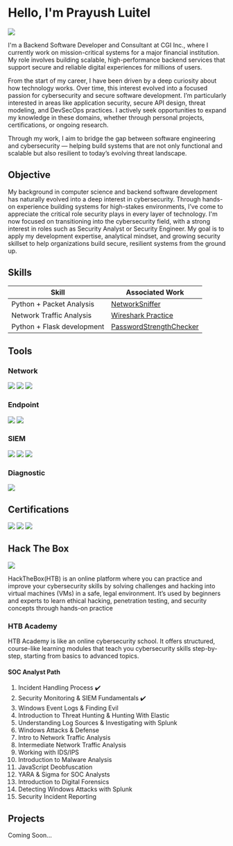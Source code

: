 # Hello, I'm Prayush Luitel
<a href="https://www.linkedin.com/in/prayush-luitel"><img src="https://img.shields.io/badge/-LinkedIn-0072b1?&style=for-the-badge&logo=linkedin&logoColor=white" /></a>

I'm a Backend Software Developer and Consultant at CGI Inc., where I currently work on mission-critical systems for a major financial institution. My role involves building scalable, high-performance backend services that support secure and reliable digital experiences for millions of users.

From the start of my career, I have been driven by a deep curiosity about how technology works. Over time, this interest evolved into a focused passion for cybersecurity and secure software development. I’m particularly interested in areas like application security, secure API design, threat modeling, and DevSecOps practices. I actively seek opportunities to expand my knowledge in these domains, whether through personal projects, certifications, or ongoing research.

Through my work, I aim to bridge the gap between software engineering and cybersecurity — helping build systems that are not only functional and scalable but also resilient to today’s evolving threat landscape.

## Objective

My background in computer science and backend software development has naturally evolved into a deep interest in cybersecurity. Through hands-on experience building systems for high-stakes environments, I’ve come to appreciate the critical role security plays in every layer of technology. I'm now focused on transitioning into the cybersecurity field, with a strong interest in roles such as Security Analyst or Security Engineer. My goal is to apply my development expertise, analytical mindset, and growing security skillset to help organizations build secure, resilient systems from the ground up.

## Skills

| Skill                                         | Associated Work         |
|-----------------------------------------------|----------------------------|
| Python + Packet Analysis          | <a href="https://github.com/luitel-prayush/NetworkSniffer/tree/main">NetworkSniffer</a>|
| Network Traffic Analysis | <a href="https://github.com/luitel-prayush/working-with-wireshark">Wireshark Practice</a>|
| Python + Flask development | <a href="https://github.com/luitel-prayush/PasswordStrengthChecker"> PasswordStrengthChecker</a>|

## Tools

### Network
<div>
    <img src="https://img.shields.io/badge/-Wireshark-1679A7?&style=for-the-badge&logo=Wireshark&logoColor=white" />
    <img src="https://img.shields.io/badge/-Suricata-EF3B2D?&style=for-the-badge&logo=Suricata&logoColor=white" />
    <img src="https://img.shields.io/badge/-Zeek-777BB4?&style=for-the-badge&logo=Zeek&logoColor=white" />
</div>

### Endpoint
<div>
    <img src="https://img.shields.io/badge/-Microsoft_Defender_for_Endpoint-00A4EF?&style=for-the-badge&logo=Microsoft&logoColor=white" />
    <img src="https://img.shields.io/badge/-Velociraptor-4B275F?&style=for-the-badge&logo=Velociraptor&logoColor=white" />
</div>

### SIEM
<div>
    <img src="https://img.shields.io/badge/-Microsoft_Sentinel-0078D4?&style=for-the-badge&logo=Microsoft&logoColor=white" />
    <img src="https://img.shields.io/badge/-Splunk-000000?&style=for-the-badge&logo=Splunk&logoColor=white" />
    <img src="https://img.shields.io/badge/-Elastic-005571?&style=for-the-badge&logo=Elastic&logoColor=white" />
</div>

### Diagnostic
<div>
    <img src="https://img.shields.io/badge/-Microsoft_Event_Viewer-0078D4?&style=for-the-badge&logo=Microsoft&logoColor=white" />
</div>

## Certifications
<div>
<a href="https://www.credly.com/badges/a02f7b39-1468-4e9d-ba38-2ed8329ec91c/public_url"><img src="https://img.shields.io/badge/-Security%2B-FF0000?&style=for-the-badge&logo=CompTIA&logoColor=white"/></a>
<a href="https://www.credly.com/earner/earned/badge/01db20e2-0dfa-4056-8805-9efa3cc4f111"><img src="https://img.shields.io/badge/-Cloud_Practioner-4D4D4D?&style=for-the-badge&logo=amazonwebservices&logoColor=white"/></a>
<a href="https://coursera.org/share/151a7e5596c3117baaab30f63087e88c"><img src="https://img.shields.io/badge/-Cybersecurity-yellow?&style=for-the-badge&logo=Google&logoColor=white"/></a>
</div>

## Hack The Box 
<div>
<a href= "https://www.hackthebox.com/"><img src="https://img.shields.io/badge/-Hack_The_Box-green?&style=for-the-badge&logo=hackthebox&logoColor=white"/></a>
</div>

HackTheBox(HTB) is an online platform where you can practice and improve your cybersecurity skills by solving challenges and hacking into virtual machines (VMs) in a safe, legal environment. It’s used by beginners and experts to learn ethical hacking, penetration testing, and security concepts through hands-on practice

### HTB Academy
HTB Academy is like an online cybersecurity school. It offers structured, course-like learning modules that teach you cybersecurity skills step-by-step, starting from basics to advanced topics.


#### SOC Analyst Path
1) Incident Handling Process :heavy_check_mark:
2) Security Monitoring & SIEM Fundamentals    :heavy_check_mark:
3) Windows Event Logs & Finding Evil
4) Introduction to Threat Hunting & Hunting With Elastic
5) Understanding Log Sources & Investigating with Splunk
6) Windows Attacks & Defense
7) Intro to Network Traffic Analysis
8) Intermediate Network Traffic Analysis
9) Working with IDS/IPS
10) Introduction to Malware Analysis
11) JavaScript Deobfuscation
12) YARA & Sigma for SOC Analysts
13) Introduction to Digital Forensics
14) Detecting Windows Attacks with Splunk
15) Security Incident Reporting

## Projects
Coming Soon...
